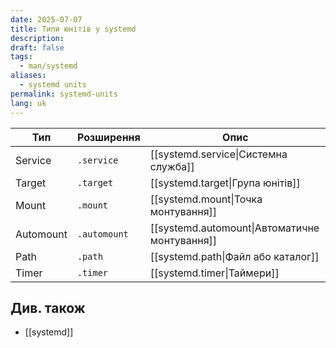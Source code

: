 ```yaml
---
date: 2025-07-07
title: Типи юнітів у systemd
description: 
draft: false
tags:
  - man/systemd
aliases:
  - systemd units
permalink: systemd-units
lang: uk
---
```


| Тип       | Розширення   | Опис                                          |
| --------- | ------------ | --------------------------------------------- |
| Service   | `.service`   | [[systemd.service\|Системна служба]]          |
| Target    | `.target`    | [[systemd.target\|Група юнітів]]              |
| Mount     | `.mount`     | [[systemd.mount\|Точка монтування]]           |
| Automount | `.automount` | [[systemd.automount\|Автоматичне монтування]] |
| Path      | `.path`      | [[systemd.path\|Файл або каталог]]            |
| Timer     | `.timer`     | [[systemd.timer\|Таймери]]                    |

## Див. також

- [[systemd]]